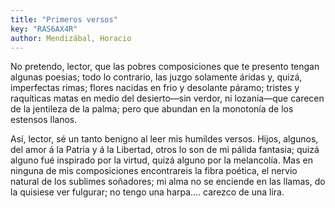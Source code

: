```yaml
---
title: "Primeros versos"
key: "RAS6AX4R"
author: Mendizábal, Horacio
---
```

<div data-schema-version="8"><p>No pretendo, lector, que las pobres composiciones que te presento tengan algunas poesias; todo lo contrario, las juzgo solamente áridas y, quizá, imperfectas rimas; flores nacidas en frio y desolante páramo; tristes y raquíticas matas en medio del desierto—sin verdor, ni lozania—que carecen de la jentileza de la palma; pero que abundan en la monotonía de los estensos llanos.</p> <p>Así, lector, sé un tanto benigno al leer mis humildes versos. Hijos, algunos, del amor á la Patria y á la Libertad, otros lo son de mi pálida fantasia; quizá alguno fué inspirado por la virtud, quizá alguno por la melancolía. Mas en ninguna de mis composiciones encontrareis la fibra poética, el nervio natural de los sublimes soñadores; mi alma no se enciende en las llamas, do la quisiese ver fulgurar; no tengo una harpa.... carezco de una lira.</p> </div>